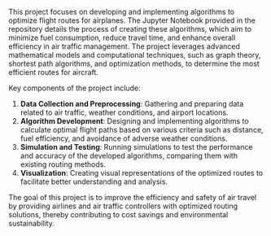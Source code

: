 This project focuses on developing and implementing algorithms to optimize flight routes for airplanes. The Jupyter Notebook provided in the repository details the process of creating these algorithms, which aim to minimize fuel consumption, reduce travel time, and enhance overall efficiency in air traffic management. The project leverages advanced mathematical models and computational techniques, such as graph theory, shortest path algorithms, and optimization methods, to determine the most efficient routes for aircraft.

Key components of the project include:
1. **Data Collection and Preprocessing**: Gathering and preparing data related to air traffic, weather conditions, and airport locations.
2. **Algorithm Development**: Designing and implementing algorithms to calculate optimal flight paths based on various criteria such as distance, fuel efficiency, and avoidance of adverse weather conditions.
3. **Simulation and Testing**: Running simulations to test the performance and accuracy of the developed algorithms, comparing them with existing routing methods.
4. **Visualization**: Creating visual representations of the optimized routes to facilitate better understanding and analysis.

The goal of this project is to improve the efficiency and safety of air travel by providing airlines and air traffic controllers with optimized routing solutions, thereby contributing to cost savings and environmental sustainability.
